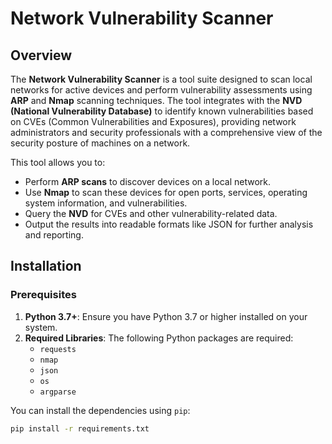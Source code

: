 # Network Vulnerability Scanner

## Overview

The **Network Vulnerability Scanner** is a tool suite designed to scan local networks for active devices and perform vulnerability assessments using **ARP** and **Nmap** scanning techniques. The tool integrates with the **NVD (National Vulnerability Database)** to identify known vulnerabilities based on CVEs (Common Vulnerabilities and Exposures), providing network administrators and security professionals with a comprehensive view of the security posture of machines on a network.

This tool allows you to:

- Perform **ARP scans** to discover devices on a local network.
- Use **Nmap** to scan these devices for open ports, services, operating system information, and vulnerabilities.
- Query the **NVD** for CVEs and other vulnerability-related data.
- Output the results into readable formats like JSON for further analysis and reporting.

## Installation

### Prerequisites

1. **Python 3.7+**: Ensure you have Python 3.7 or higher installed on your system.
2. **Required Libraries**: The following Python packages are required:
   - `requests`
   - `nmap`
   - `json`
   - `os`
   - `argparse`

You can install the dependencies using `pip`:

```bash
pip install -r requirements.txt
```
